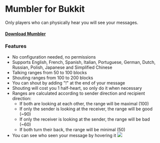 # Mumbler for Bukkit

Only players who can physically hear you will see your messages.

#### [Download Mumbler](https://github.com/saurusmc/mumbler-bukkit/raw/master/build/libs/mumbler-1.2.jar)

### Features

- No configuration needed, no permissions
- Supports English, French, Spanish, Italian, Portuguese, German, Dutch, Russian, Polish, Japanese and Simplified
  Chinese
- Talking ranges from 50 to 100 blocks
- Shouting ranges from 100 to 200 blocks
- You can shout by adding "!" at the end of your message
- Shouting will cost you 1 half-heart, so only do it when necessary
- Ranges are calculated according to sender direction and recipient direction:
    - If both are looking at each other, the range will be maximal (100)
    - If only the sender is looking at the receiver, the range will be good (~90)
    - If only the receiver is looking at the sender, the range will be bad (~60)
    - If both turn their back, the range will be minimal (50)
- You can see who seen your message by hovering it
  ![](https://i.gyazo.com/40b743ffeb3ad50791c733d88b721b00.png)
